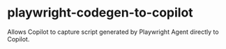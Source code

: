# playwright-codegen-to-copilot
Allows Copilot to capture script generated by Playwright Agent directly to Copilot.
